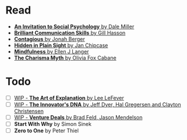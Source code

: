 # Read

* [**An Invitation to Social Psychology** by Dale Miller](An%20Invitation%20to%20Social%20Psychology%20by%20Dale%20Miller.md/)
* [**Brilliant Communication Skills** by Gill Hasson](/Brilliant%20Communication%20Skills%20by%20Gill%20Hasson.md)
* [**Contagious** by Jonah Berger](/Contagious%20by%20Jonah%20Berger.md)
* [**Hidden in Plain Sight** by Jan Chipcase](/Hidden%20in%20Plain%20Sight%20by%20Jan%20Chipcase.md)
* [**Mindfulness** by Ellen J Langer](/Mindfulness%20by%20Ellen%20J%20Langer.md)
* [**The Charisma Myth** by Olivia Fox Cabane](/The%20Charisma%20Myth%20by%20Olivia%20Fox%20Cabane.md) 

# Todo

 - [ ] [WIP - **The Art of Explanation** by Lee LeFever](/WIP%20-%20The%20Art%20of%20Explanation%20by%20Lee%20LeFever.md)
 - [ ] [WIP - **The Innovator's DNA** by Jeff Dyer, Hal Gregersen and Clayton Christensen](/WIP%20-%20The%20Innovator's%20DNA%20by%20Jeff%20Dyer%2C%20Hal%20Gregersen%20and%20Clayton%20Christensen.md)
 - [ ] [WIP - **Venture Deals** by Brad Feld, Jason Mendelson](/WIP%20-%20Venture%20Deals%20by%20Brad%20Feld%2C%20Jason%20Mendelson.md)
- [ ] **Start With Why** by Simon Sinek
- [ ] **Zero to One** by Peter  Thiel
